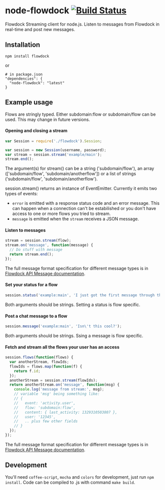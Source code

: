 # node-flowdock [![Build Status](https://secure.travis-ci.org/flowdock/node-flowdock.png?branch=master)](http://travis-ci.org/flowdock/node-flowdock)

Flowdock Streaming client for node.js. Listen to messages from Flowdock in real-time and post new messages.

## Installation

    npm install flowdock
or

    # in package.json
    "dependencies": {
      "node-flowdock": "latest"
    }

## Example usage

Flows are stringly typed. Either subdomain:flow or subdomain/flow can be used. This may change in future versions.

#### Opening and closing a stream
```javascript
var Session = require('./flowdock').Session;

var session = new Session(username, password);
var stream = session.stream('example/main');
stream.end();
```
The argument(s) for stream() can be a string ('subdomain/flow'), an array (['subdomain/flow', 'subdomain/anotherflow']) or a list of strings ('subdomain/flow', 'subdomain/anotherflow').

session.stream() returns an instance of EventEmitter. Currently it emits two types of events:

* `error` is emitted with a response status code and an error message. This can happen when a connection can't be estabilished or you don't have access to one or more flows you tried to stream.
* `message` is emitted when the `stream` receives a JSON message.

#### Listen to messages
```javascript
stream = session.stream(flow);
stream.on('message', function(message) {
  // Do stuff with message
  return stream.end();
});
```
The full message format specification for different message types is in [Flowdock API Message documentation](https://www.flowdock.com/api/messages).

#### Set your status for a flow
```javascript
session.status('example:main', 'I just got the first message through the Flowdock stream API.');
```
Both arguments should be strings. Setting a status is flow specific.

#### Post a chat message to a flow
```javascript
session.message('example:main', 'Isn\'t this cool?');
```
Both arguments should be strings. Ssing a message is flow specific.

#### Fetch and stream all the flows your user has an access

```javascript
session.flows(function(flows) {
  var anotherStream, flowIds;
  flowIds = flows.map(function(f) {
    return f.id;
  });
  anotherStream = session.stream(flowIds);
  return anotherStream.on('message', function(msg) {
    console.log('message from stream:', msg);
    // variable 'msg' being something like:
    // {
    //   event: 'activity.user',
    //   flow: 'subdomain:flow',
    //   content: { last_activity: 1329310503807 },
    //   user: '12345',
    //   .. plus few other fields
    // }
  });
});
```
The full message format specification for different message types is in [Flowdock API Message documentation](https://www.flowdock.com/api/messages).

## Development

You'll need ```coffee-script```, ```mocha``` and ```colors``` for development, just run ```npm install```. Code can be compiled to .js with command ```make build```.
